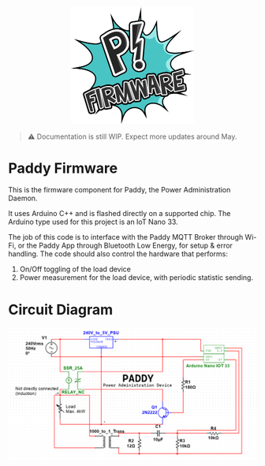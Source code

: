 <p align="center">
    <img src="img/paddy_firmware.png" alt="logo" width="250"/>
</p>

> ⚠️ Documentation is still WIP. Expect more updates around May.

# Paddy Firmware

This is the firmware component for Paddy, the Power Administration Daemon.

It uses Arduino C++ and is flashed directly on a supported chip. The Arduino type used for this project is an IoT Nano 33.

The job of this code is to interface with the Paddy MQTT Broker through Wi-Fi, or the Paddy App through Bluetooth Low Energy, for setup & error handling. The code should also control the hardware that performs:

1. On/Off toggling of the load device
2. Power measurement for the load device, with periodic statistic sending.

# Circuit Diagram
<p align="center">
    <img src="img/paddy_circuit_diagram.png" alt="Paddy Circuit Diagram"/>
</p>